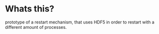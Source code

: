 Whats this?
===

prototype of a restart mechanism, that uses HDF5 in order to restart with a different amount of processes.
